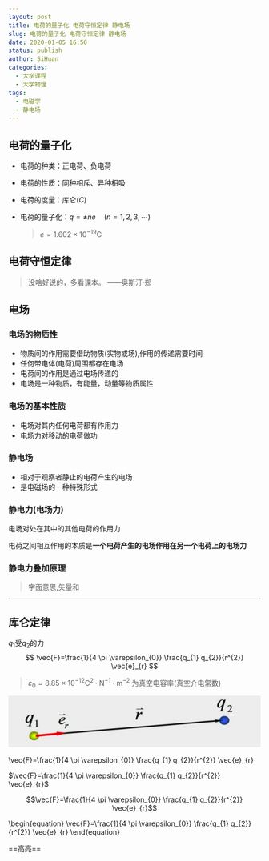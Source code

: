 ```yaml
---
layout: post
title: 电荷的量子化 电荷守恒定律 静电场
slug: 电荷的量子化 电荷守恒定律 静电场
date: 2020-01-05 16:50
status: publish
author: SiHuan
categories: 
  - 大学课程
  - 大学物理
tags:
  - 电磁学
  - 静电场
---
```


## 电荷的量子化

- 电荷的种类：正电荷、负电荷

- 电荷的性质：同种相斥、异种相吸

- 电荷的度量：库仑($C$)

- 电荷的量子化：$q=\pm n e \quad(n=1,2,3, \cdots)$

  > $e=1.602 \times 10^{-19} \mathrm{C}$

## 电荷守恒定律

> 没啥好说的，多看课本。 ——奥斯汀·郑

## 电场

### 电场的物质性

- 物质间的作用需要借助物质(实物或场),作用的传递需要时间
- 任何带电体(电荷)周围都存在电场
- 电荷间的作用是通过电场传递的
- 电场是一种物质，有能量，动量等物质属性

### 电场的基本性质

- 电场对其内任何电荷都有作用力
- 电场力对移动的电荷做功

### 静电场

- 相对于观察者静止的电荷产生的电场
- 是电磁场的一种特殊形式

### 静电力(电场力)

电场对处在其中的其他电荷的作用力

电荷之间相互作用的本质是**一个电荷产生的电场作用在另一个电荷上的电场力**

 ### 静电力叠加原理

> 字面意思,矢量和

---

## 库仑定律

$q_1$受$q_2$的力
$$
\vec{F}=\frac{1}{4 \pi \varepsilon_{0}} \frac{q_{1} q_{2}}{r^{2}} \vec{e}_{r}
$$

> $\varepsilon_{0}=8.85 \times 10^{-12} \mathrm{C}^{2} \cdot \mathrm{N}^{-1} \cdot \mathrm{m}^{-2}$ 为真空电容率(真空介电常数)

 

![](./assets/image-20200106110635496.png)

\vec{F}=\frac{1}{4 \pi \varepsilon_{0}} \frac{q_{1} q_{2}}{r^{2}} \vec{e}_{r}

$\vec{F}=\frac{1}{4 \pi \varepsilon_{0}} \frac{q_{1} q_{2}}{r^{2}} \vec{e}_{r}$




$$\vec{F}=\frac{1}{4 \pi \varepsilon_{0}} \frac{q_{1} q_{2}}{r^{2}} \vec{e}_{r}$$

\begin{equation}
\vec{F}=\frac{1}{4 \pi \varepsilon_{0}} \frac{q_{1} q_{2}}{r^{2}} \vec{e}_{r}
\end{equation}



==高亮==

